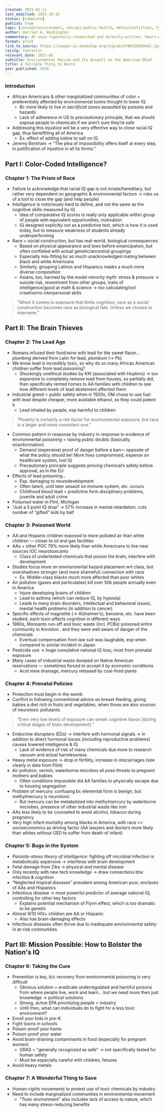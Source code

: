 ```yaml
---
created: 2021-02-11
last_modified: 2025-10-15
status: [complete]
publish: true
tags: [concept/environment, concept/public-health, media/nonfiction, type/notes]
author: Harriet A. Washington
commentary: At once rigorously-researched and directly-written, heart-wrenching and infuriating, this book is an essential read for anyone to understand the realities of our country, race, and the environment.
format: print
link_to_source: https://images-us.bookshop.org/ingram/9780316509442.jpg?v=enc-v1
rating: fantastic
relevant_date: 2021-02
subtitle: Environmental Racism and Its Assault on the American Mind
title: A Terrible Thing to Waste
year_published: 2020
---
```


### Introduction

- African Americans & other marginalized communities of color = preferentially affected by environmental toxins thought to lower IQ
    - Bc more likely to live in *sacrificial zones* assaulted by poisons and hazards
    - Lack of adherence in US to *precautionary principle*, that we should expose people to chemicals if we aren’t sure they’re safe
- Addressing this injustice will be a very effective way to close racial IQ gap, thus benefitting all of America
    - Ex. effect of adding iodine to salt on IQ
- Jeremy Bentham → “The plea of impossibility offers itself at every step, in justification of injustice in all its forms.”

## Part I: Color-Coded Intelligence?

### Chapter 1: The Prism of Race

- Failure to acknowledge that racial IQ gap is not innate/hereditary, but rather very dependent on geographic & environmental factors → robs us of a tool to close the gap (and help people)
- *Intelligence* is notoriously hard to define, and not the same as the cognitive skills measured by IQ
    - Idea of comparative IQ scores is really only applicable within group of people with equivalent opportunities, motivation
    - IQ designed explicitly *not* as a predictive test, which is how it is used today, but to measure weakness of students already underperforming
- Race = social construction, but has real-world, biological consequences
    - Based on physical appearance and laws before emancipation, but often conflated with actual genetic/ancestral groupings
    - Especially mis-fitting bc so much unacknowledged mating between black and white Americans
    - Similarly, grouping Latinos and Hispanics masks a much more diverse composition
    - Asians, too, harmed by the model minority myth: stress & pressure → suicide risk, resentment from other groups, traits of intelligence/good at math & science → too calculating/not creative/no interpersonal skills

> “When it comes to exposure that limits cognition, race as a social construction becomes race as biological fate. Unless we choose to intervene.”

## Part II: The Brain Thieves

### Chapter 2: The Lead Age

- Romans infused their food/wine with lead for the sweet flavor... *plumbing* derived from Latin for lead, *plumbum* (→ Pb)
- We know lead is incredibly toxic, so why do so many African American children suffer from lead poisoning?
    - Shockingly unethical studies by KKI (associated with Hopkins) → too expensive to completely remove lead from houses, so partially did, then specifically rented homes to AA families with children to see how different levels of lead abatement affected them
- Industrial greed > public safety when in 1920s, GM chose to use fuel with lead despite cheaper, more available ethanol, so they could patent it
    - Lead inhaled by people, esp harmful to children

> “Poverty is certainly a risk factor for environmental exposure, but race is a larger and more consistent one.”

- Common pattern in response by industry in response to evidence of environmental poisoning = raising public doubts (basically, misinformation)
    - Demand (expensive) proof of danger before a ban— opposite of what the policy should be! More lives compromised, expense on healthcare system, lost IQ
    - Precautionary principle suggests proving chemical’s safety before approval, as in the EU
- Effects of lead poisoning...
    - Esp. damaging to neurodevelopment
    - Often latent, until later assault on immune system, etc. occurs
    - Childhood blood lead = predictive form disciplinary problems, juvenile and adult crime
- Poisoned water in Flint, Michigan
- “Just a 5 point IQ drop” → 57% increase in mental retardation, cuts number of “gifted” kids by half

### Chapter 3: Poisoned World

- AA and Hispanic children exposed to more polluted air than white children — closer to oil and gas facilities
- AAs + other POC 79% more likely than white Americans to live near sources IOC neurotoxicants
    - Class of undertested chemicals that poison the brain, interfere with development
- Studies focus more on environmental hazard placement wrt class, but overshadows stronger (and more shameful) connection with race
    - Ex. Middle-class blacks much more affected than poor whites
- Air pollution (gases and particulates) kill over 50k people annually even in America
    - Injure developing brains of children
    - Lead to asthma (which can reduce IQ, by hypoxia)
    - Leads to many brain disorders, intellectual and behavioral issues, mental health problems (in addition to cancer)
- Specific effects of magnetite (→ Alzheimer’s), benzene, etc. have been studied, each toxin affects cognition in different ways
- 1960s, Monsanto run-off and toxic waste (incl. PCBs) poisoned entire community in Anniston.. and they were well aware of danger of the chemicals
    - Eventual compensation from law suit was laughable, esp when compared to similar incident in Japan
- Pesticide use → huge cumulative national IQ loss, most from prenatal exposure
- Many cases of industrial waste dumped on Native American reservations — sometimes forced to accept it by economic conditions
    - Acid mine drainage, mercury released by coal-fired plants

### Chapter 4: Prenatal Policies

- Protection must begin in the womb
- Conflict in following conventional advice on breast-feeding, giving babies a diet rich in fruits and vegetables, when those are also sources of neurotoxic pollutants

> “Even very low levels of exposure can wreak cognitive havoc [during critical stages of brain development].”

- Endocrine disrupters (EDs) → interfere with hormonal signals → in addition to direct hormonal issues (including reproductive problems) causes lowered intelligence & IQ
    - Lack of evidence of risk of many chemicals due more to research vacuum and actual harmlessness
- Heavy metal exposure → drop in fertility, increase in miscarriages (see clearly in data from Flint)
- Air pollution, vermin, waterborne microbes all pose threats to pregnant mothers and babies
    - Often conditions impossible did AA families to physically escape due to housing segregation
- Problem of mercury: confusing bc elemental form is benign, but methylmercury is neurotoxic
    - But mercury can be metabolized into methylmercury by waterborne microbes, presence of other industrial waste like iron
- AAs less likely to be counseled to avoid alcohol, tobacco during pregnancy
- Very high infant mortality among blacks in America, with race >> socioeconomics as driving factor (AA lawyers and doctors more likely than whites without GED to suffer from death of infant)

### Chapter 5: Bugs in the System

- *Parasite-stress theory of intelligence:* fighting off microbial infection is metabolically expensive → interferes with brain development
- Fetal damage from Zika → physical *and* mental disease
- Only recently with new tech knowledge → draw connections btw infection & cognition
- “Neglected tropical diseases” prevalent among American poor, enclaves of AAs and Hispanics
- Infectious disease → most powerful predictor of average national IQ, controlling for other key factors
    - Explains potential mechanism of Flynn effect, which is too dramatic to be genetic
- Almost 9/10 HIV+ children are AA or Hispanic
    - Also has brain-damaging effects
- Infectious diseases often thrive due to inadequate environmental safety in at-risk communities

## Part III: Mission Possible: How to Bolster the Nation's IQ

### Chapter 6: Taking the Cure

- Prevention is key, b/c recovery from environmental poisoning is very difficult
    - Obvious solution = eradicate underregulated and harmful poisons from where people live, work and learn... but we need more then just knowledge → political solutions
    - Strong, active EPA prioritizing people > industry
    - Until then, what can individuals do to fight for a less toxic environment?
- Enroll your kids in pre-K
- Fight toxins in schools
- Poison-proof your home
- Poison-proof your water
- Avoid brain-draining contaminants in food (especially for pregnant women)
    - GRAS = "generally recognized as safe" → not specifically tested for human safety
    - Must be especially careful with children, fetuses
- Avoid heavy metals

### Chapter 7: A Wonderful Thing to Save

- Human-rights movements to protest use of toxic chemicals by industry
- Need to include marginalized communities in environmental movement
    - "Toxic environment" also includes lack of access to nature, which has many stress-reducing benefits
